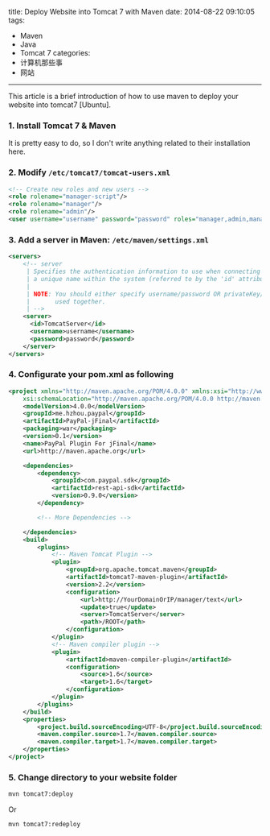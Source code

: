 title: Deploy Website into Tomcat 7 with Maven
date: 2014-08-22 09:10:05
tags:
  - Maven
  - Java
  - Tomcat 7
categories:
  - 计算机那些事
  - 网站
---
This article is a brief introduction of how to use maven to deploy your website into tomcat7 [Ubuntu].
<!-- more -->
### 1. Install Tomcat 7 & Maven
It is pretty easy to do, so I don't write anything related to their installation here.

### 2. Modify `/etc/tomcat7/tomcat-users.xml`

```xml
<!-- Create new roles and new users -->
<role rolename="manager-script"/>
<role rolename="manager"/>
<role rolename="admin"/>
<user username="username" password="password" roles="manager,admin,manager-script"/>
```

### 3. Add a server in Maven: `/etc/maven/settings.xml`

```xml
<servers>
    <!-- server
     | Specifies the authentication information to use when connecting to a particular server, identified by
     | a unique name within the system (referred to by the 'id' attribute below).
     |
     | NOTE: You should either specify username/password OR privateKey/passphrase, since these pairings are
     |       used together.
     | -->
    <server>
      <id>TomcatServer</id>
      <username>username</username>
      <password>password</password>
    </server>
</servers>
```

### 4. Configurate your pom.xml as following

```xml
<project xmlns="http://maven.apache.org/POM/4.0.0" xmlns:xsi="http://www.w3.org/2001/XMLSchema-instance"
    xsi:schemaLocation="http://maven.apache.org/POM/4.0.0 http://maven.apache.org/maven-v4_0_0.xsd">
    <modelVersion>4.0.0</modelVersion>
    <groupId>me.hzhou.paypal</groupId>
    <artifactId>PayPal-jFinal</artifactId>
    <packaging>war</packaging>
    <version>0.1</version>
    <name>PayPal Plugin For jFinal</name>
    <url>http://maven.apache.org</url>

    <dependencies>
        <dependency>
            <groupId>com.paypal.sdk</groupId>
            <artifactId>rest-api-sdk</artifactId>
            <version>0.9.0</version>
        </dependency>

        <!-- More Dependencies -->

    </dependencies>
    <build>
        <plugins>
            <!-- Maven Tomcat Plugin -->
            <plugin>
                <groupId>org.apache.tomcat.maven</groupId>
                <artifactId>tomcat7-maven-plugin</artifactId>
                <version>2.2</version>
                <configuration>
                    <url>http://YourDomainOrIP/manager/text</url>
                    <update>true</update>
                    <server>TomcatServer</server>
                    <path>/ROOT</path>
                </configuration>
            </plugin>
            <!-- Maven compiler plugin -->
            <plugin>
                <artifactId>maven-compiler-plugin</artifactId>
                <configuration>
                    <source>1.6</source>
                    <target>1.6</target>
                </configuration>
            </plugin>
        </plugins>
    </build>
    <properties>
        <project.build.sourceEncoding>UTF-8</project.build.sourceEncoding>
        <maven.compiler.source>1.7</maven.compiler.source>
        <maven.compiler.target>1.7</maven.compiler.target>
    </properties>
</project>
```

### 5. Change directory to your website folder
```sh
mvn tomcat7:deploy
```
Or
```sh
mvn tomcat7:redeploy
```
